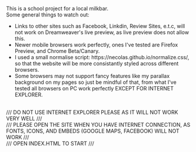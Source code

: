 This is a school project for a local milkbar. <br>
Some general things to watch out:
<ul>
<li>Links to other sites such as Facebook, Linkdin, Review Sites, e.t.c, will not work on Dreamweaver's live preview, as live preview does not allow this.
<li>Newer mobile browsers work perfectly, ones I've tested are Firefox Preview, and Chrome Beta/Canary.
<li> I used a small normalise script: https://necolas.github.io/normalize.css/, so that the website will be more consistantly styled across different browsers.
<li>Some browsers may not support fancy features like my parallax background on my pages so just be mindful of that, from what I've tested all browsers on PC work perfectly EXCEPT FOR INTERNET EXPLORER.
</ul>
<br>
/// DO NOT USE INTERNET EXPLORER PLEASE AS IT WILL NOT WORK VERY WELL ///
<br>
/// PLEASE OPEN THE SITE WHEN YOU HAVE INTERNET CONNECTION, AS FONTS, ICONS, AND EMBEDS (GOOGLE MAPS, FACEBOOK) WILL NOT WORK ///
<br>
/// OPEN INDEX.HTML TO START ///

